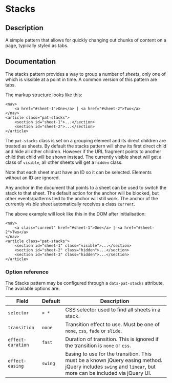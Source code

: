 # Stacks

## Description
A simple pattern that allows for quickly changing out chunks of content on a page, typically styled as tabs.

## Documentation
The stacks pattern provides a way to group a number of *sheets*, only one of which is vissible at a point
in time. A common version of this pattern are tabs.

The markup structure looks like this:

    <nav>
        <a href="#sheet-1">One</a> | <a href="#sheet-2">Two</a>
    </nav>
    <article class="pat-stacks">
        <section id="sheet-1">...</section>
        <section id="sheet-2">...</section>
    </article>

The `pat-stacks` class is set on a grouping element and its direct children are treated as sheets. By default the stacks pattern will show its first direct child and hide all other children. However if the URL fragment points to another child that child will be shown instead. The currently visible sheet
will get a class of `visible`, all other sheets will get a `hidden` class.

Note that each sheet must have an ID so it can be selected.  Elements without an ID are ignored.

Any anchor in the document that points to a sheet can be used to switch the stack to that sheet. The default action for the anchor will be blocked, but other events/patterns tied to the anchor will still work. The anchor of the currently visible sheet automatically receives a class `current`. 

The above example will look like this in the DOM after initialisation:

    <nav>
        <a class="current" href="#sheet-1">One</a> | <a href="#sheet-2">Two</a>
    </nav>
    <article class="pat-stacks">
        <section id="sheet-1" class="visible">...</section>
        <section id="sheet-2" class="hidden">...</section>
        <section id="sheet-3" class="hidden">...</section>
    </article>

### Option reference

The Stacks pattern may be configured through a `data-pat-stacks` attribute. The available options are:

| Field | Default | Description |
| ----- | ------- | ----------- | 
| `selector` | `> *` | CSS selector used to find all sheets in a stack. |
| `transition` | `none` | Transition effect to use. Must be one of `none`, `css`, `fade` or `slide`. |
| `effect-duration` | `fast` | Duration of transition. This is ignored if the transition is `none` or `css`. 
| `effect-easing`  | `swing` | Easing to use for the transition. This must be a known jQuery easing method. jQuery includes `swing` and `linear`, but more can be included via jQuery UI. |
